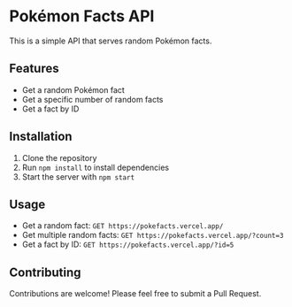 # Pokémon Facts API

This is a simple API that serves random Pokémon facts.

## Features

- Get a random Pokémon fact
- Get a specific number of random facts
- Get a fact by ID

## Installation

1. Clone the repository
2. Run `npm install` to install dependencies
3. Start the server with `npm start`

## Usage

- Get a random fact: `GET https://pokefacts.vercel.app/`
- Get multiple random facts: `GET https://pokefacts.vercel.app/?count=3`
- Get a fact by ID: `GET https://pokefacts.vercel.app/?id=5`

## Contributing

Contributions are welcome! Please feel free to submit a Pull Request.
